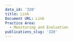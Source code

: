 ```yaml
---
data_id: '320'
title: Link
Document URL: Link
Practice Area:
  - Monitoring and Evaluation
publications_slug: '320'
---
```

